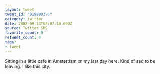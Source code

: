 ```yaml
---
layout: tweet
tweet_id: "919908375"
category: twitter
date: 2008-09-13T08:07:10.000Z
source: Twitter SMS
favorite_count: 0
retweet_count: 0
tags:
- tweet
---
```


Sitting in a little cafe in Amsterdam on my last day here. Kind of sad to be leaving. I like this city.
